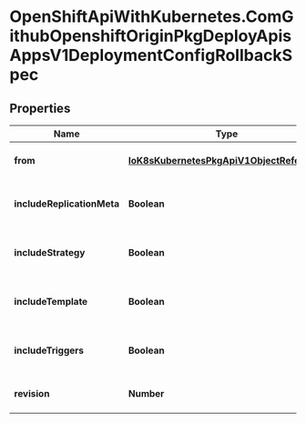 # OpenShiftApiWithKubernetes.ComGithubOpenshiftOriginPkgDeployApisAppsV1DeploymentConfigRollbackSpec

## Properties
Name | Type | Description | Notes
------------ | ------------- | ------------- | -------------
**from** | [**IoK8sKubernetesPkgApiV1ObjectReference**](IoK8sKubernetesPkgApiV1ObjectReference.md) | From points to a ReplicationController which is a deployment. | 
**includeReplicationMeta** | **Boolean** | IncludeReplicationMeta specifies whether to include the replica count and selector. | 
**includeStrategy** | **Boolean** | IncludeStrategy specifies whether to include the deployment Strategy. | 
**includeTemplate** | **Boolean** | IncludeTemplate specifies whether to include the PodTemplateSpec. | 
**includeTriggers** | **Boolean** | IncludeTriggers specifies whether to include config Triggers. | 
**revision** | **Number** | Revision to rollback to. If set to 0, rollback to the last revision. | [optional] 


